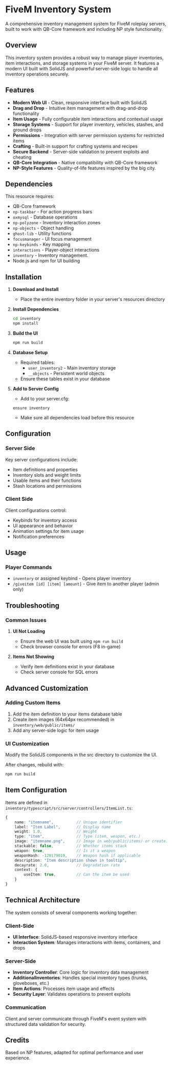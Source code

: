 # FiveM Inventory System

A comprehensive inventory management system for FiveM roleplay servers, built to work with QB-Core framework and including NP style functionality.

## Overview

This inventory system provides a robust way to manage player inventories, item interactions, and storage systems in your FiveM server. It features a modern UI built with SolidJS and powerful server-side logic to handle all inventory operations securely.

## Features

- **Modern Web UI** - Clean, responsive interface built with SolidJS
- **Drag and Drop** - Intuitive item management with drag-and-drop functionality
- **Item Usage** - Fully configurable item interactions and contextual usage
- **Storage Systems** - Support for player inventory, vehicles, stashes, and ground drops
- **Permissions** - Integration with server permission systems for restricted items
- **Crafting** - Built-in support for crafting systems and recipes
- **Secure Backend** - Server-side validation to prevent exploits and cheating
- **QB-Core Integration** - Native compatibility with QB-Core framework
- **NP-Style Features** - Quality-of-life features inspired by the big city.

## Dependencies

This resource requires:

- QB-Core framework
- `np-taskbar` - For action progress bars
- `oxmysql` - Database operations
- `np-polyzone` - Inventory interaction zones
- `np-objects` - Object handling
- `ghost-lib` - Utility functions
- `focusmanager` - UI focus management
- `np-keybinds` - Key mapping
- `interactions` - Player-object interactions
- `inventory` - Inventory management.
- Node.js and npm for UI building

## Installation

1. **Download and Install**
   - Place the entire inventory folder in your server's resources directory

2. **Install Dependencies**
   ```bash
   cd inventory
   npm install
   ```

3. **Build the UI**
   ```bash
   npm run build
   ```

4. **Database Setup**
   - Required tables:
     - `user_inventory2` - Main inventory storage
     - `__objects` - Persistent world objects
   - Ensure these tables exist in your database

5. **Add to Server Config**
   - Add to your server.cfg:
   ```
   ensure inventory
   ```
   - Make sure all dependencies load before this resource

## Configuration

### Server Side

Key server configurations include:

- Item definitions and properties
- Inventory slots and weight limits 
- Usable items and their functions
- Stash locations and permissions

### Client Side

Client configurations control:

- Keybinds for inventory access
- UI appearance and behavior
- Animation settings for item usage
- Notification preferences

## Usage

### Player Commands

- `inventory` or assigned keybind - Opens player inventory
- `/giveitem [id] [item] [amount]` - Give item to another player (admin only)

## Troubleshooting

### Common Issues

1. **UI Not Loading**
   - Ensure the web UI was built using `npm run build`
   - Check browser console for errors (F8 in-game)

2. **Items Not Showing**
   - Verify item definitions exist in your database
   - Check server console for SQL errors


## Advanced Customization

### Adding Custom Items

1. Add the item definition to your items database table
2. Create item images (64x64px recommended) in `inventory/web/public/items/`
3. Add any server-side logic for item usage

### UI Customization

Modify the SolidJS components in the src directory to customize the UI.

After changes, rebuild with:
```bash
npm run build
```

## Item Configuration

Items are defined in `inventory/typescript/src/server/controllers/ItemList.ts`:

```ts
{
    name: "itemname",          // Unique identifier
    label: "Item Label",       // Display name
    weight: 1.0,               // Weight
    type: "item",              // Type (item, weapon, etc.)
    image: "itemname.png",     // Image in web/public/items/ or createImage()
    stackable: false,          // Whether items stack
    weapon: true,              // Is it a weapon
    weaponHash: -120179019,    // Weapon hash if applicable
    description: "Item description shown in tooltip",
    decayrate: 2.0,            // Degradation rate
    context: {
        useItem: true,         // Can the item be used
    }
}
```

## Technical Architecture

The system consists of several components working together:

### Client-Side
- **UI Interface**: SolidJS-based responsive inventory interface
- **Interaction System**: Manages interactions with items, containers, and drops

### Server-Side
- **Inventory Controller**: Core logic for inventory data management
- **AdditionalInventories**: Handles special inventory types (trunks, gloveboxes, etc.)
- **Item Actions**: Processes item usage and effects
- **Security Layer**: Validates operations to prevent exploits

### Communication
Client and server communicate through FiveM's event system with structured data validation for security.

## Credits

Based on NP features, adapted for optimal performance and user experience.